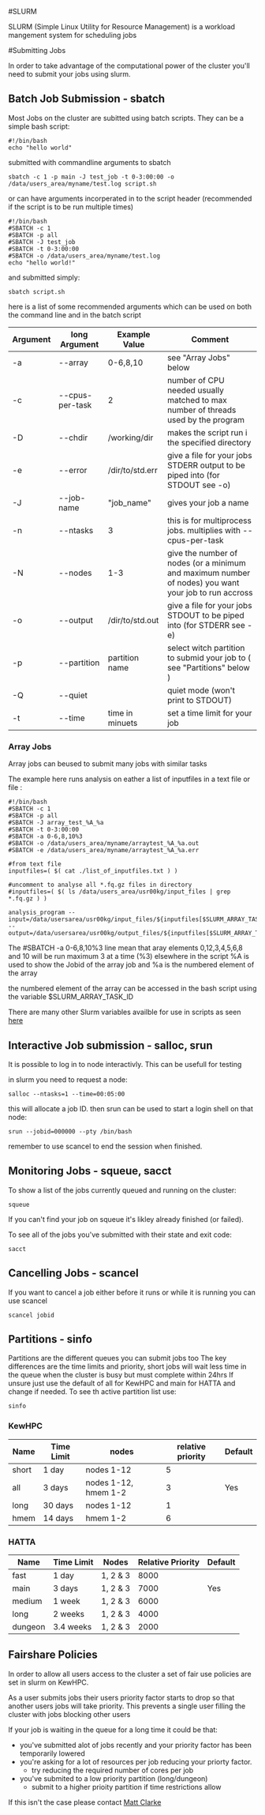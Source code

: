 #SLURM

SLURM (Simple Linux Utility for Resource Management) is a workload mangement system for scheduling jobs

#Submitting Jobs

In order to take advantage of the computational power of the cluster you'll need to submit your jobs using slurm.

## Batch Job Submission - sbatch

Most Jobs on the cluster are subitted using batch scripts. They can be a simple bash script:

	#!/bin/bash
	echo "hello world"

submitted with commandline arguments to sbatch

	sbatch -c 1 -p main -J test_job -t 0-3:00:00 -o /data/users_area/myname/test.log script.sh

or can have arguments incorperated in to the script header (recommended if the script is to be run multiple times)

	#!/bin/bash 
	#SBATCH -c 1
	#SBATCH -p all
	#SBATCH -J test_job
	#SBATCH -t 0-3:00:00
	#SBATCH -o /data/users_area/myname/test.log
	echo "hello world!"

and submitted simply:

	sbatch script.sh

here is a list of some recommended arguments which can be used on both the command line and in the batch script

|Argument | long Argument | Example Value | Comment |
|:-------- | ------------- | ------------- | ------- |
|-a|--array| 0-6,8,10 | see "Array Jobs" below | 
|-c|--cpus-per-task | 2 | number of CPU needed usually matched to max number of threads used by the program |
|-D|--chdir| /working/dir | makes the script run i the specified directory |
|-e|--error| /dir/to/std.err| give a file for your jobs STDERR output to be piped into (for STDOUT see -o) |
|-J|--job-name| "job_name"| gives your job a name |
|-n|--ntasks | 3 | this is for multiprocess jobs. multiplies with --cpus-per-task |
|-N|--nodes| 1-3 | give the number of nodes (or a minimum and maximum number of nodes) you want your job to run accross |
|-o|--output| /dir/to/std.out | give a file for your jobs STDOUT to be piped into (for STDERR see -e) |
|-p|--partition| partition name | select witch partition to submid your job to ( see "Partitions" below ) |
|-Q|--quiet || quiet mode (won't print to STDOUT) |
|-t|--time| time in minuets | set a time limit for your job |

### Array Jobs 

Array jobs can beused to submit many jobs with similar tasks

The example here runs analysis on eather a list of inputfiles in a text file or file :

	#!/bin/bash 
	#SBATCH -c 1
	#SBATCH -p all
	#SBATCH -J array_test_%A_%a
	#SBATCH -t 0-3:00:00
	#SBATCH -a 0-6,8,10%3
	#SBATCH -o /data/users_area/myname/arraytest_%A_%a.out
	#SBATCH -e /data/users_area/myname/arraytest_%A_%a.err
	
	#from text file
	inputfiles=( $( cat ./list_of_inputfiles.txt ) )

	#uncomment to analyse all *.fq.gz files in directory
	#inputfiles=( $( ls /data/users_area/usr00kg/input_files | grep *.fq.gz ) )

	analysis_program --input=/data/usersarea/usr00kg/input_files/${inputfiles[$SLURM_ARRAY_TASK_ID]} --output=/data/usersarea/usr00kg/output_files/${inputfiles[$SLURM_ARRAY_TASK_ID]}_analysis.txt

The #SBATCH -a 0-6,8,10%3 line mean that aray elements 0,12,3,4,5,6,8 and 10 will be run maximum 3 at a time (%3)
elsewhere in the script %A is used to  show the Jobid of the array job and %a is the numbered element of the array

the numbered element of the array can be accessed in the bash script using the variable $SLURM_ARRAY_TASK_ID

There are many other Slurm variables availble for use in scripts as seen [here](https://slurm.schedmd.com/sbatch.html#lbAK) 

## Interactive Job submission - salloc, srun

It is possible to log in to node interactivly. This can be usefull for testing

in slurm you need to request a node:

	salloc --ntasks=1 --time=00:05:00

this will allocate a job ID. then srun can be used to start a login shell on that node:

	srun --jobid=000000 --pty /bin/bash

remember to use scancel to end the session when finished.

## Monitoring Jobs - squeue, sacct

To show a list of the jobs currently queued and running on the cluster:

	squeue

If you can't find your job on squeue it's likley already finished (or failed). 

To see all of the jobs you've submitted with their state and exit code:

	sacct

## Cancelling Jobs - scancel

If you want to cancel a job either before it runs or while it is running you can use scancel

	scancel jobid

## Partitions - sinfo

Partitions are the different queues you can submit jobs too
The key differences are the time limits and priority, short jobs will wait less time in the queue when the cluster is busy but must complete within 24hrs
If unsure just use the default of all for KewHPC and main for HATTA and change if needed.
To see th active partition list use:

	sinfo

### KewHPC

Name | Time Limit | nodes | relative priority | Default
---- | ---------- | ----- | ----------------- | ------
short | 1 day | nodes 1-12 | 5 |  |
all | 3 days | nodes 1-12, hmem 1-2 | 3 | Yes |
long | 30 days | nodes 1-12 | 1 |  |
hmem | 14 days | hmem 1-2 | 6 |  |

### HATTA

Name | Time Limit | Nodes | Relative Priority | Default
---- | ---------- | ----- | ----------------- | -------
fast| 1 day | 1, 2 & 3 | 8000 | |
main| 3 days | 1, 2 & 3 | 7000 | Yes |
medium| 1 week | 1, 2 & 3 | 6000 |  |
long| 2 weeks | 1, 2 & 3 | 4000 | |
dungeon| 3.4 weeks | 1, 2 & 3 | 2000 | |

## Fairshare Policies

In order to allow all users access to the cluster a set of fair use policies are set in slurm on KewHPC.

As a user submits jobs their users priority factor starts to drop so that another users jobs will take priority. This prevents a single user filling the cluster with jobs blocking other users

If your job is waiting in the queue for a long time it could be that:

- you've submitted alot of jobs recently and your priority factor has been temporarily lowered
- you're asking for a lot of resources per job reducing your priorty factor.
	- try reducing the required number of cores per job
- you've submited to a low priority partition (long/dungeon)
	- submit to a higher prioity partition if time restrictions allow

If this isn't the case please contact [Matt Clarke](mailto:m.clarke@kew.org)


